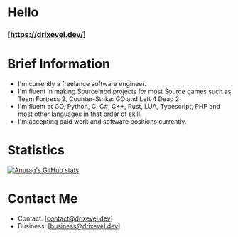 Hello
======

### [https://drixevel.dev/]

Brief Information
======
* I'm currently a freelance software engineer.
* I'm fluent in making Sourcemod projects for most Source games such as Team Fortress 2, Counter-Strike: GO and Left 4 Dead 2.
* I'm fluent at GO, Python, C, C#, C++, Rust, LUA, Typescript, PHP and most other languages in that order of skill.
* I'm accepting paid work and software positions currently.

Statistics
======
[![Anurag's GitHub stats](https://github-readme-stats.vercel.app/api?username=drixevel-dev)](https://github.com/anuraghazra/github-readme-stats)

Contact Me
======
* Contact: [contact@drixevel.dev]
* Business: [business@drixevel.dev]

<!--
**Drixevel/drixevel** is a ✨ _special_ ✨ repository because its `README.md` (this file) appears on your GitHub profile.

Here are some ideas to get you started:

- 🔭 I’m currently working on ...
- 🌱 I’m currently learning ...
- 👯 I’m looking to collaborate on ...
- 🤔 I’m looking for help with ...
- 💬 Ask me about ...
- 📫 How to reach me: ...
- 😄 Pronouns: ...
- ⚡ Fun fact: ...
-->
